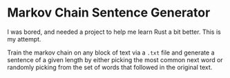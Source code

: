 # Markov Chain Sentence Generator

I was bored, and needed a project to help me learn Rust a bit better. This is my attempt.

Train the markov chain on any block of text via a `.txt` file and generate a sentence of a given length by either picking the most common next word or randomly picking from the set of words that followed in the original text.